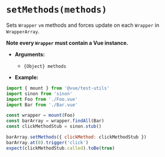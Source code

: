 # `setMethods(methods)`

Sets `Wrapper` `vm` methods and forces update on each `Wrapper` in `WrapperArray`.

**Note every `Wrapper` must contain a Vue instance.**

- **Arguments:**
  - `{Object} methods`

- **Example:**

```js
import { mount } from '@vue/test-utils'
import sinon from 'sinon'
import Foo from './Foo.vue'
import Bar from './Bar.vue'

const wrapper = mount(Foo)
const barArray = wrapper.findAll(Bar)
const clickMethodStub = sinon.stub()

barArray.setMethods({ clickMethod: clickMethodStub })
barArray.at(0).trigger('click')
expect(clickMethodStub.called).toBe(true)
```
